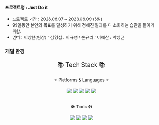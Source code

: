 #### 프로젝트명 : Just Do it
- 프로젝트 기간 : 2023.06.07 ~ 2023.06.09 (3일)
- 99일동안 본인의 목표를 달성하기 위해 정해진 일과를 다 소화하는 습관을 들이기 위함.
- 멤버 : 이상한(팀장) / 김형섭 / 이규행 / 손규리 / 이해찬 / 박성균
### 개발 환경
<div align="center">
<p style="font-size:20px;">📚 Tech Stack 📚</p>
<p>⭐ Platforms & Languages ⭐</p>
<img src="https://img.shields.io/badge/HTML5-E34F26?style=flat&logo=HTML5&logoColor=white" />
<img src="https://img.shields.io/badge/CSS3-1572B6?style=flat&logo=CSS3&logoColor=white" />
<img src="https://img.shields.io/badge/JavaScript-f7df1e?style=flat&logo=JavaScript&logoColor=white" />
<img src="https://img.shields.io/badge/jQuery-0769ad?style=flat&logo=jQuery&logoColor=white" />
<img src="https://img.shields.io/badge/JSON-000000?style=flat&logo=JSON&logoColor=white" />
<br/>
<br/>
<p>🛠 Tools 🛠</p>
<img src="https://img.shields.io/badge/Visual Studio Code-007acc?style=flat&logo=Visual Studio Code&logoColor=white" />
<img src="https://img.shields.io/badge/GitHub-181717?style=flat&logo=GitHub&181717=white" />
<img src="https://img.shields.io/badge/slack-4a154b?style=flat&logo=slack&4a154b=white" />
<img src="https://img.shields.io/badge/Notion-000000?style=flat&logo=Notion&4a154b=white" />
</div>
